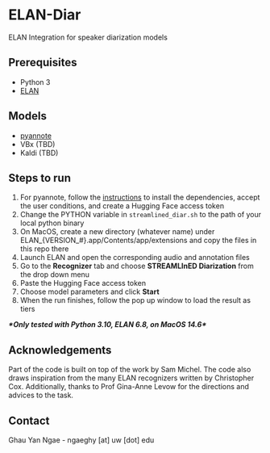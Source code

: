 # ELAN-Diar
ELAN Integration for speaker diarization models

## Prerequisites

* Python 3
* [ELAN](https://archive.mpi.nl/tla/elan)

## Models

* [pyannote](https://huggingface.co/pyannote/speaker-diarization)
* VBx (TBD)
* Kaldi (TBD)

## Steps to run

1. For pyannote, follow the [instructions](https://github.com/pyannote/pyannote-audio?tab=readme-ov-file#tldr) to install the dependencies, accept the user conditions, and create a Hugging Face access token
2. Change the PYTHON variable in `streamlined_diar.sh` to the path of your local python binary
3. On MacOS, create a new directory (whatever name) under ELAN_{VERSION_#}.app/Contents/app/extensions and copy the files in this repo there
4. Launch ELAN and open the corresponding audio and annotation files
5. Go to the **Recognizer** tab and choose **STREAMLInED Diarization** from the drop down menu
6. Paste the Hugging Face access token
7. Choose model parameters and click **Start**
8. When the run finishes, follow the pop up window to load the result as tiers

***\*Only tested with Python 3.10, ELAN 6.8, on MacOS 14.6\****

## Acknowledgements
Part of the code is built on top of the work by Sam Michel. The code also draws inspiration from the many ELAN recognizers written by Christopher Cox. Additionally, thanks to Prof Gina-Anne Levow for the directions and advices to the task.

## Contact
Ghau Yan Ngae - ngaeghy [at] uw [dot] edu
